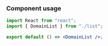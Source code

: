 ### Component usage

```jsx
import React from "react";
import { DomainList } from "./list";

export default () => <DomainList />;
```
